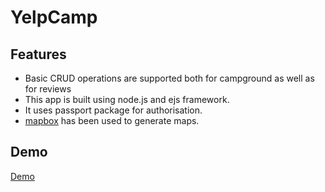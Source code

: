 # YelpCamp

## Features

* Basic CRUD operations are supported both for campground as well as for reviews
* This app is built using node.js and ejs framework.
* It uses passport package for authorisation.
* [mapbox](https://www.mapbox.com/) has been used to generate maps.

## Demo

[Demo](https://rocky-springs-79099.herokuapp.com/)
